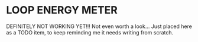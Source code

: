 # LOOP ENERGY METER

DEFINITELY NOT WORKING YET!!!
Not even worth a look...
Just placed here as a TODO item, to keep reminding me it needs writing from scratch.
